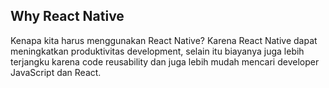 ## Why React Native

Kenapa kita harus menggunakan React Native? Karena React Native dapat meningkatkan produktivitas development, selain itu biayanya juga lebih terjangku karena code reusability dan juga lebih mudah mencari developer JavaScript dan React.
